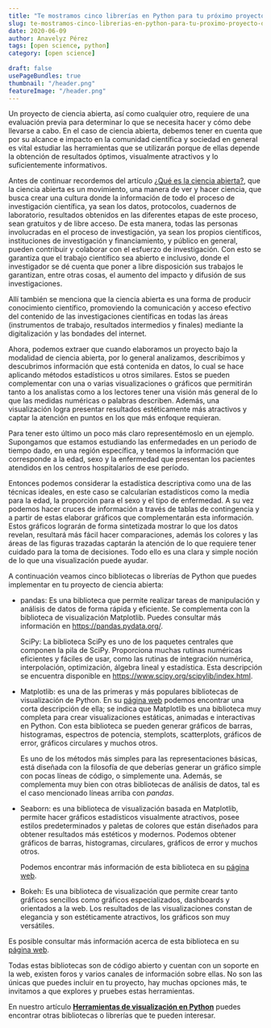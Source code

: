 ```yaml
---
title: "Te mostramos cinco librerías en Python para tu próximo proyecto de ciencia abierta"
slug: te-mostramos-cinco-librerias-en-python-para-tu-proximo-proyecto-de-ciencia-abierta
date: 2020-06-09
author: Anavelyz Pérez
tags: [open science, python]
category: [open science]
 
draft: false
usePageBundles: true
thumbnail: "/header.png"
featureImage: "/header.png"
---
```



<!-- # Te mostramos cinco librerías en Python para tu próximo proyecto de ciencia abierta -->
<!-- **Por Anavelyz Pérez** -->



Un proyecto de ciencia abierta, así como cualquier otro, requiere de una
evaluación previa para determinar lo que se necesita hacer y cómo debe llevarse
a cabo. En el caso de ciencia abierta, debemos tener en cuenta que por su
alcance e impacto en la comunidad científica y sociedad en general es vital
estudiar las herramientas que se utilizarán porque de ellas depende la obtención
de resultados óptimos, visualmente atractivos y lo suficientemente informativos.

<!-- TEASER_END -->

Antes de continuar recordemos del artículo [¿Qué es la ciencia abierta?](https://opensciencelabs.org/blog/que-es-la-ciencia-abierta/),
que la ciencia abierta es un movimiento, una manera de ver y hacer ciencia, que
busca crear una cultura donde la información de todo el proceso de investigación
científica, ya sean los datos, protocolos, cuadernos de laboratorio, resultados
obtenidos en las diferentes etapas de este proceso, sean gratuitos y de libre
acceso. De esta manera, todas las personas involucradas en el proceso de
investigación, ya sean los propios científicos, instituciones de investigación y
financiamiento, y público en general, pueden contribuir y colaborar con el
esfuerzo de investigación. Con esto se garantiza que el trabajo científico sea
abierto e inclusivo, donde el investigador se dé cuenta que poner a libre
disposición sus trabajos le garantizan, entre otras cosas, el aumento del
impacto y difusión de sus investigaciones.

Allí también se menciona que la ciencia abierta es una forma de producir
conocimiento científico, promoviendo la comunicación y acceso efectivo del
contenido de las investigaciones científicas en todas las áreas (instrumentos de
trabajo, resultados intermedios y finales) mediante la digitalización y las
bondades del internet.

Ahora, podemos extraer que cuando elaboramos un proyecto bajo la modalidad de
ciencia abierta, por lo general analizamos, describimos y descubrimos
información que está contenida en datos, lo cual se hace aplicando métodos
estadísticos u otros similares. Estos se pueden complementar con una o varias
visualizaciones o gráficos que permitirán tanto a los analistas como a los
lectores tener una visión más general de lo que las medidas numéricas o palabras
describen. Además, una visualización logra presentar resultados estéticamente
más atractivos y captar la atención en puntos en los que más enfoque requieran.

Para tener esto último un poco más claro representémoslo en un ejemplo.
Supongamos que estamos estudiando las enfermedades en un periodo de tiempo dado,
en una región específica, y tenemos la información que corresponde a la edad,
sexo y la enfermedad que presentan los pacientes atendidos en los centros
hospitalarios de ese período.

Entonces podemos considerar la estadística descriptiva como una de las técnicas
ideales, en este caso se calcularían estadísticos como la media para la edad, la
proporción para el sexo y el tipo de enfermedad. A su vez podemos hacer cruces
de información a través de tablas de contingencia y a partir de estas elaborar
gráficos que complementarán esta información. Estos gráficos lograrán de forma
sintetizada mostrar lo que los datos revelan, resultará más fácil hacer
comparaciones, además los colores y las áreas de las figuras trazadas captarán
la atención de lo que requiere tener cuidado para la toma de decisiones. Todo
ello es una clara y simple noción de lo que una visualización puede ayudar.

A continuación veamos cinco bibliotecas o librerías de Python que puedes
implementar en tu proyecto de ciencia abierta:

- pandas: Es una biblioteca que permite realizar tareas de manipulación y
  análisis de datos de forma rápida y eficiente. Se complementa con la
  biblioteca de visualización Matplotlib. Puedes consultar más información en
  https://pandas.pydata.org/.

  SciPy: La biblioteca SciPy es uno de los paquetes centrales que componen la
  pila de SciPy. Proporciona muchas rutinas numéricas eficientes y fáciles de
  usar, como las rutinas de integración numérica, interpolación, optimización,
  álgebra lineal y estadística. Esta descripción se encuentra disponible en
  https://www.scipy.org/scipylib/index.html.

- Matplotlib: es una de las primeras y más populares bibliotecas de
  visualización de Python. En su [página web](https://matplotlib.org/) podemos
  encontrar una corta descripción de ella; se indica que Matplotlib es una
  biblioteca muy completa para crear visualizaciones estáticas, animadas e
  interactivas en Python. Con esta biblioteca se pueden generar gráficos de
  barras, histogramas, espectros de potencia, stemplots, scatterplots, gráficos
  de error, gráficos circulares y muchos otros.

  Es uno de los métodos más simples para las representaciones básicas, está
  diseñada con la filosofía de que deberías generar un gráfico simple con pocas
  líneas de código, o simplemente una. Además, se complementa muy bien con otras
  bibliotecas de análisis de datos, tal es el caso mencionado líneas arriba con
  *pandas*.

- Seaborn: es una biblioteca de visualización basada en Matplotlib, permite
  hacer gráficos estadísticos visualmente atractivos, posee estilos
  predeterminados y paletas de colores que están diseñados para obtener
  resultados más estéticos y modernos. Podemos obtener gráficos de barras,
  histogramas, circulares, gráficos de error y muchos otros.

  Podemos encontrar más información de esta biblioteca en su [página
  web](https://seaborn.pydata.org/).

- Bokeh: Es una biblioteca de visualización que permite crear tanto gráficos
  sencillos como gráficos especializados, dashboards y orientados a la web. Los
  resultados de las visualizaciones constan de elegancia y son estéticamente
  atractivos, los gráficos son muy versátiles.

Es posible consultar más información acerca de esta biblioteca en su [página
web](https://docs.bokeh.org/en/latest/index.html).

Todas estas bibliotecas son de código abierto y cuentan con un soporte en la
web, existen foros y varios canales de información sobre ellas. No son las
únicas que puedes incluir en tu proyecto, hay muchas opciones más, te invitamos
a que explores y pruebes estas herramientas.

En nuestro artículo [**Herramientas de visualización en
Python**](https://opensciencelabs.org/blog/0037-visualizacion_python/herramientas-de-visualizacion-en-python/)
puedes encontrar otras bibliotecas o librerías que te pueden interesar.
